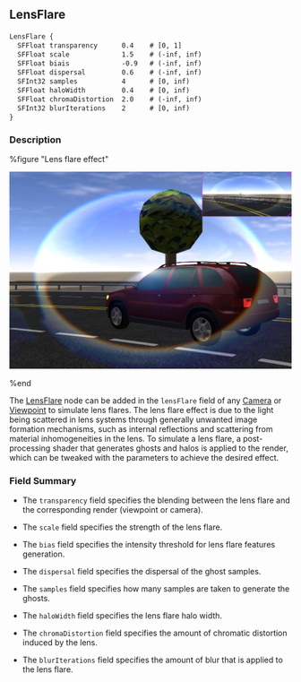 ## LensFlare

```
LensFlare {
  SFFloat transparency      0.4    # [0, 1]
  SFFloat scale             1.5    # (-inf, inf)
  SFFloat biais             -0.9   # (-inf, inf)
  SFFloat dispersal         0.6    # (-inf, inf)
  SFInt32 samples           4      # [0, inf)
  SFFloat haloWidth         0.4    # [0, inf)
  SFFloat chromaDistortion  2.0    # (-inf, inf)
  SFInt32 blurIterations    2      # [0, inf)
}
```

### Description

%figure "Lens flare effect"

![lens_flare.png](images/lens_flare.png)

%end

The [LensFlare](#lensflare) node can be added in the `lensFlare` field of any [Camera](camera.md) or [Viewpoint](viewpoint.md) to simulate lens flares.
The lens flare effect is due to the light being scattered in lens systems through generally unwanted image formation mechanisms, such as internal reflections and scattering from material inhomogeneities in the lens.
To simulate a lens flare, a post-processing shader that generates ghosts and halos is applied to the render, which can be tweaked with the parameters to achieve the desired effect.

### Field Summary

- The `transparency` field specifies the blending between the lens flare and the corresponding render (viewpoint or camera).

- The `scale` field specifies the strength of the lens flare.

- The `bias` field specifies the intensity threshold for lens flare features generation.

- The `dispersal` field specifies the dispersal of the ghost samples.

- The `samples` field specifies how many samples are taken to generate the ghosts.

- The `haloWidth` field specifies the lens flare halo width.

- The `chromaDistortion` field specifies the amount of chromatic distortion induced by the lens.

- The `blurIterations` field specifies the amount of blur that is applied to the lens flare.
